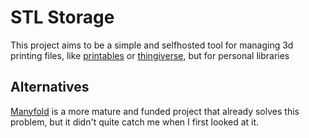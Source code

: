 # STL Storage

This project aims to be a simple and selfhosted tool for managing 3d printing files, like [printables](https://www.printables.com/) or [thingiverse](https://www.thingiverse.com/), but for personal libraries

## Alternatives

[Manyfold](https://github.com/manyfold3d/manyfold) is a more mature and funded project that already solves this problem, but it didn't quite catch me when I first looked at it.
